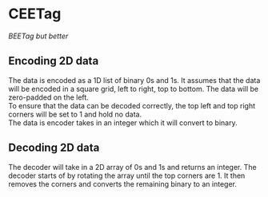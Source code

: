# CEETag

*BEETag but better*

## Encoding 2D data

The data is encoded as a 1D list of binary 0s and 1s. It assumes that the data
will be encoded in a square grid, left to right, top to bottom. The data will be
zero-padded on the left.  
To ensure that the data can be decoded correctly, the top left and top right
corners will be set to 1 and hold no data.  
The data is encoder takes in an integer which it will convert to binary.

## Decoding 2D data

The decoder will take in a 2D array of 0s and 1s and returns an integer. The
decoder starts of by rotating the array until the top corners are 1. It then
removes the corners and converts the remaining binary to an integer.
